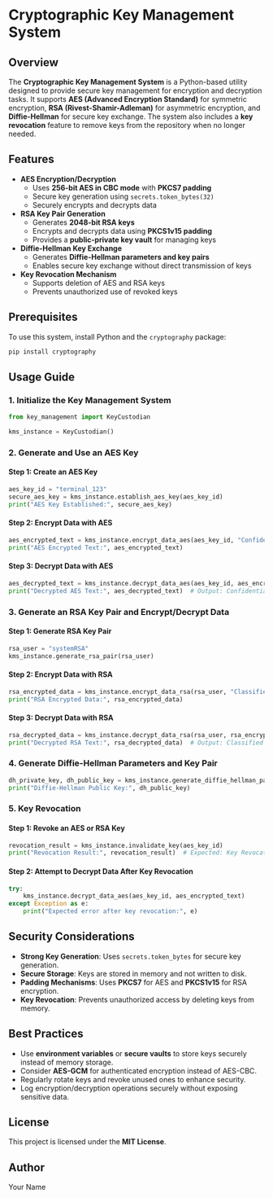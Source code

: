 # Cryptographic Key Management System

## Overview
The **Cryptographic Key Management System** is a Python-based utility designed to provide secure key management for encryption and decryption tasks. It supports **AES (Advanced Encryption Standard)** for symmetric encryption, **RSA (Rivest-Shamir-Adleman)** for asymmetric encryption, and **Diffie-Hellman** for secure key exchange. The system also includes a **key revocation** feature to remove keys from the repository when no longer needed.

## Features
- **AES Encryption/Decryption**
  - Uses **256-bit AES in CBC mode** with **PKCS7 padding**
  - Secure key generation using `secrets.token_bytes(32)`
  - Securely encrypts and decrypts data
- **RSA Key Pair Generation**
  - Generates **2048-bit RSA keys**
  - Encrypts and decrypts data using **PKCS1v15 padding**
  - Provides a **public-private key vault** for managing keys
- **Diffie-Hellman Key Exchange**
  - Generates **Diffie-Hellman parameters and key pairs**
  - Enables secure key exchange without direct transmission of keys
- **Key Revocation Mechanism**
  - Supports deletion of AES and RSA keys
  - Prevents unauthorized use of revoked keys

## Prerequisites
To use this system, install Python and the `cryptography` package:
```sh
pip install cryptography
```

## Usage Guide

### 1. Initialize the Key Management System
```python
from key_management import KeyCustodian

kms_instance = KeyCustodian()
```

### 2. Generate and Use an AES Key
#### Step 1: Create an AES Key
```python
aes_key_id = "terminal_123"
secure_aes_key = kms_instance.establish_aes_key(aes_key_id)
print("AES Key Established:", secure_aes_key)
```
#### Step 2: Encrypt Data with AES
```python
aes_encrypted_text = kms_instance.encrypt_data_aes(aes_key_id, "Confidential Communication")
print("AES Encrypted Text:", aes_encrypted_text)
```
#### Step 3: Decrypt Data with AES
```python
aes_decrypted_text = kms_instance.decrypt_data_aes(aes_key_id, aes_encrypted_text)
print("Decrypted AES Text:", aes_decrypted_text)  # Output: Confidential Communication
```

### 3. Generate an RSA Key Pair and Encrypt/Decrypt Data
#### Step 1: Generate RSA Key Pair
```python
rsa_user = "systemRSA"
kms_instance.generate_rsa_pair(rsa_user)
```
#### Step 2: Encrypt Data with RSA
```python
rsa_encrypted_data = kms_instance.encrypt_data_rsa(rsa_user, "Classified Information")
print("RSA Encrypted Data:", rsa_encrypted_data)
```
#### Step 3: Decrypt Data with RSA
```python
rsa_decrypted_data = kms_instance.decrypt_data_rsa(rsa_user, rsa_encrypted_data)
print("Decrypted RSA Text:", rsa_decrypted_data)  # Output: Classified Information
```

### 4. Generate Diffie-Hellman Parameters and Key Pair
```python
dh_private_key, dh_public_key = kms_instance.generate_diffie_hellman_params_and_key()
print("Diffie-Hellman Public Key:", dh_public_key)
```

### 5. Key Revocation
#### Step 1: Revoke an AES or RSA Key
```python
revocation_result = kms_instance.invalidate_key(aes_key_id)
print("Revocation Result:", revocation_result)  # Expected: Key Revocation Successful
```
#### Step 2: Attempt to Decrypt Data After Key Revocation
```python
try:
    kms_instance.decrypt_data_aes(aes_key_id, aes_encrypted_text)
except Exception as e:
    print("Expected error after key revocation:", e)
```

## Security Considerations
- **Strong Key Generation**: Uses `secrets.token_bytes` for secure key generation.
- **Secure Storage**: Keys are stored in memory and not written to disk.
- **Padding Mechanisms**: Uses **PKCS7** for AES and **PKCS1v15** for RSA encryption.
- **Key Revocation**: Prevents unauthorized access by deleting keys from memory.

## Best Practices
- Use **environment variables** or **secure vaults** to store keys securely instead of memory storage.
- Consider **AES-GCM** for authenticated encryption instead of AES-CBC.
- Regularly rotate keys and revoke unused ones to enhance security.
- Log encryption/decryption operations securely without exposing sensitive data.

## License
This project is licensed under the **MIT License**.

## Author
Your Name

